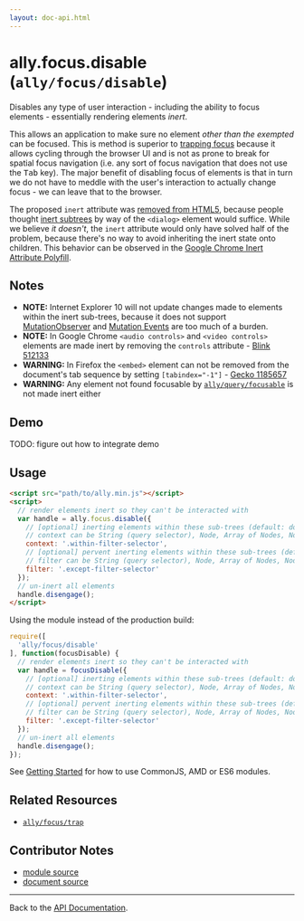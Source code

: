 ```yaml
---
layout: doc-api.html
---
```


# ally.focus.disable (`ally/focus/disable`)

Disables any type of user interaction - including the ability to focus elements - essentially rendering elements *inert*.

This allows an application to make sure no element *other than the exempted* can be focused. This is method is superior to [trapping focus](trap.md) because it allows cycling through the browser UI and is not as prone to break for spatial focus navigation (i.e. any sort of focus navigation that does not use the <kbd>Tab</kbd> key). The major benefit of disabling focus of elements is that in turn we do not have to meddle with the user's interaction to actually change focus - we can leave that to the browser.

The proposed `inert` attribute was [removed from HTML5](https://html5.org/r/8536), because people thought [inert subtrees](http://www.w3.org/html/wg/drafts/html/master/editing.html#inert-subtrees) by way of the `<dialog>` element would suffice. While we believe *it doesn't*, the `inert` attribute would only have solved half of the problem, because there's no way to avoid inheriting the inert state onto children. This behavior can be observed in the [Google Chrome Inert Attribute Polyfill](https://github.com/GoogleChrome/inert-polyfill).


## Notes

* **NOTE:** Internet Explorer 10 will not update changes made to elements within the inert sub-trees, because it does not support [MutationObserver](https://developer.mozilla.org/en-US/docs/Web/API/MutationObserver) and [Mutation Events](https://developer.mozilla.org/en-US/docs/Web/Guide/Events/Mutation_events) are too much of a burden.
* **NOTE:** In Google Chrome `<audio controls>` and `<video controls>` elements are made inert by removing the `controls` attribute - [Blink 512133](https://code.google.com/p/chromium/issues/detail?id=512133)
* **WARNING:** In Firefox the `<embed>` element can not be removed from the document's tab sequence by setting `[tabindex="-1"]` - [Gecko 1185657](https://bugzilla.mozilla.org/show_bug.cgi?id=1185657)
* **WARNING:** Any element not found focusable by [`ally/query/focusable`](../query/focusable.md#Notes) is not made inert either


## Demo

TODO: figure out how to integrate demo


## Usage

```html
<script src="path/to/ally.min.js"></script>
<script>
  // render elements inert so they can't be interacted with
  var handle = ally.focus.disable({
    // [optional] inerting elements within these sub-trees (default: document)
    // context can be String (query selector), Node, Array of Nodes, NodeList, HTMLCollection
    context: '.within-filter-selector',
    // [optional] pervent inerting elements within these sub-trees (default: null)
    // filter can be String (query selector), Node, Array of Nodes, NodeList, HTMLCollection
    filter: '.except-filter-selector'
  });
  // un-inert all elements
  handle.disengage();
</script>
```

Using the module instead of the production build:

```js
require([
  'ally/focus/disable'
], function(focusDisable) {
  // render elements inert so they can't be interacted with
  var handle = focusDisable({
    // [optional] inerting elements within these sub-trees (default: document)
    // context can be String (query selector), Node, Array of Nodes, NodeList, HTMLCollection
    context: '.within-filter-selector',
    // [optional] pervent inerting elements within these sub-trees (default: null)
    // filter can be String (query selector), Node, Array of Nodes, NodeList, HTMLCollection
    filter: '.except-filter-selector'
  });
  // un-inert all elements
  handle.disengage();
});
```

See [Getting Started](../../getting-started.md) for how to use CommonJS, AMD or ES6 modules.


## Related Resources

* [`ally/focus/trap`](trap.md)


## Contributor Notes

* [module source](https://github.com/medialize/ally.js/blob/build-modules/src/focus/disable.js)
* [document source](https://github.com/medialize/ally.js/blob/build-modules/docs/api/focus/disable.md)

---

Back to the [API Documentation](../README.md).

